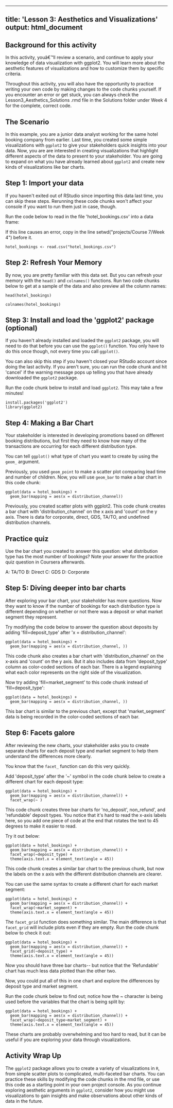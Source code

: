 
---
title: 'Lesson 3: Aesthetics and Visualizations'
output: html_document
---

## Background for this activity
In this activity, youâ€™ll review a scenario, and continue to apply your knowledge of data visualization with ggplot2. You will learn more about the aesthetic features of visualizations and how to customize them by specific criteria. 

Throughout this activity, you will also have the opportunity to practice writing your own code by making changes to the code chunks yourself. If you encounter an error or get stuck, you can always check the Lesson3_Aesthetics_Solutions .rmd file in the Solutions folder under Week 4 for the complete, correct code. 

## The Scenario
In this example, you are a junior data analyst working for the same hotel booking company from earlier. Last time, you created some simple visualizations with `ggplot2` to give your stakeholders quick insights into your data. Now, you are are interested in creating visualizations that highlight different aspects of the data to present to your stakeholder. You are going to expand on what you have already learned about `ggplot2` and create new kinds of visualizations like bar charts.  

## Step 1: Import your data
If you haven't exited out of RStudio since importing this data last time, you can skip these steps. Rerunning these code chunks won't affect your console if you want to run them just in case, though.  

Run the code below to read in the file 'hotel_bookings.csv' into a data frame: 

If this line causes an error, copy in the line setwd("projects/Course 7/Week 4") before it. 

```{r load data}
hotel_bookings <- read.csv("hotel_bookings.csv")
```

## Step 2: Refresh Your Memory

By now, you are pretty familiar with this data set. But you can refresh your memory with the `head()` and `colnames()` functions. Run two code chunks below to get at a sample of the data and also preview all the column names:

```{r look at data}
head(hotel_bookings)
```

```{r look at column names}
colnames(hotel_bookings)
```

## Step 3: Install and load the 'ggplot2' package (optional)

If you haven't already installed and loaded the `ggplot2` package, you will need to do that before you can use the `ggplot()` function. You only have to do this once though, not every time you call `ggplot()`.

You can also skip this step if you haven't closed your RStudio account since doing the last activity. If you aren't sure, you can run the code chunk and hit 'cancel' if the warning message pops up telling you that have already downloaded the `ggplot2` package.

Run the code chunk below to install and load `ggplot2`. This may take a few minutes!

```{r loading and installing ggplot2, echo=FALSE, message=FALSE}
install.packages('ggplot2')
library(ggplot2)
```

## Step 4: Making a Bar Chart

Your stakeholder is interested in developing promotions based on different booking distributions, but first they need to know how many of the transactions are occurring for each different distribution type.

You can tell `ggplot()` what type of chart you want to create by using the `geom_` argument. 

Previously, you used `geom_point` to make a scatter plot comparing lead time and number of children. Now, you will use `geom_bar` to make a bar chart in this code chunk: 

```{r example chart}
ggplot(data = hotel_bookings) +
  geom_bar(mapping = aes(x = distribution_channel))
```
Previously, you created scatter plots with ggplot2. This code chunk creates a bar chart with 'distribution_channel' on the x axis and 'count' on the y axis. There is data for corporate, direct, GDS, TA/TO, and undefined distribution channels. 

## Practice quiz
Use the bar chart you created to answer this question: what distribution type has the most number of bookings? Note your answer for the practice quiz question in Coursera afterwards.

A: TA/TO
B: Direct
C: GDS
D: Corporate

## Step 5: Diving deeper into bar charts

After exploring your bar chart, your stakeholder has more questions. Now they want to know if the number of bookings for each distribution type is different depending on whether or not there was a deposit or what market segment they represent. 

Try modifying the code below to answer the question about deposits by adding 'fill=deposit_type' after 'x = distribution_channel':

```{r pressure, echo=FALSE}
ggplot(data = hotel_bookings) +
  geom_bar(mapping = aes(x = distribution_channel, ))
```
This code chunk also creates a bar chart with 'distribution_channel' on the x-axis and 'count' on the y axis. But it also includes data from 'deposit_type' column as color-coded sections of each bar. There is a legend explaining what each color represents on the right side of the visualization. 

Now try adding 'fill=market_segment' to this code chunk instead of 'fill=deposit_type':

```{r pressure, echo=FALSE}
ggplot(data = hotel_bookings) +
  geom_bar(mapping = aes(x = distribution_channel, ))
```
This bar chart is similar to the previous chart, except that 'market_segment' data is being recorded in the color-coded sections of each bar. 

## Step 6: Facets galore

After reviewing the new charts, your stakeholder asks you to create separate charts for each deposit type and market segment to help them understand the differences more clearly.

You know that the `facet_` function can do this very quickly.

Add 'deposit_type' after the '~' symbol in the code chunk below to create a different chart for each deposit type:
```{r creating a plot}
ggplot(data = hotel_bookings) +
  geom_bar(mapping = aes(x = distribution_channel)) +
  facet_wrap(~ )
```

This code chunk creates three bar charts for 'no_deposit', non_refund', and 'refundable' deposit types. You notice that it's hard to read the x-axis labels here, so you add one piece of code at the end that rotates the text to 45 degrees to make it easier to read. 

Try it out below:
```{r creating a plot with rotated labels}
ggplot(data = hotel_bookings) +
  geom_bar(mapping = aes(x = distribution_channel)) +
  facet_wrap(~deposit_type) +
  theme(axis.text.x = element_text(angle = 45))
```
This code chunk creates a similar bar chart to the previous chunk, but now the labels on the x axis with the different distribution channels are clearer.

You can use the same syntax to create a different chart for each market segment:
```{r creating a plot}
ggplot(data = hotel_bookings) +
  geom_bar(mapping = aes(x = distribution_channel)) +
  facet_wrap(~market_segment) +
  theme(axis.text.x = element_text(angle = 45))
```

The `facet_grid` function does something similar. The main difference is that `facet_grid` will include plots even if they are empty. Run the code chunk below to check it out:

```{r creating a plot}
ggplot(data = hotel_bookings) +
  geom_bar(mapping = aes(x = distribution_channel)) +
  facet_grid(~deposit_type) +
  theme(axis.text.x = element_text(angle = 45))
```
Now you should have three bar charts-- but notice that the 'Refundable' chart has much less data plotted than the other two. 

Now, you could put all of this in one chart and explore the differences by deposit type and market segment.

Run the code chunk below to find out; notice how the ~ character is being used before the variables that the chart is being split by: 
```{r creating a plot}
ggplot(data = hotel_bookings) +
  geom_bar(mapping = aes(x = distribution_channel)) +
  facet_wrap(~deposit_type~market_segment) +
  theme(axis.text.x = element_text(angle = 45))
```

These charts are probably overwhelming and too hard to read, but it can be useful if you are exploring your data through visualizations.  

## Activity Wrap Up
The `ggplot2` package allows you to create a variety of visualizations in `R`, from simple scatter plots to complicated, multi-faceted bar charts. You can practice these skills by modifying the code chunks in the rmd file, or use this code as a starting point in your own project console. As you continue exploring aesthetic arguments in `ggplot2`, consider how you might use visualizations to gain insights and make observations about other kinds of data in the future. 
